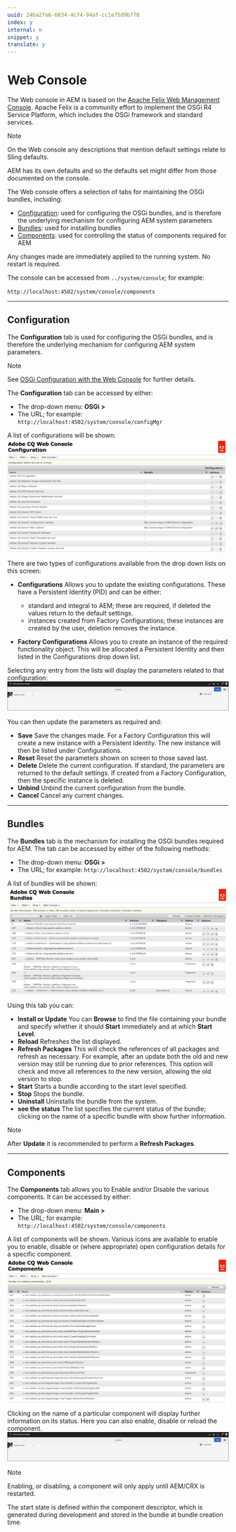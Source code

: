 ```yaml
---
uuid: 24ba2fe6-6034-4c74-94af-cc1e75d9b778
index: y
internal: n
snippet: y
translate: y
---
```


# Web Console

The Web console in AEM is based on the [Apache Felix Web Management Console](http://felix.apache.org/documentation/subprojects/apache-felix-web-console.html). Apache Felix is a community effort to implement the OSGi R4 Service Platform, which includes the OSGi framework and standard services.

>[!NOTE]
>
><p>On the Web console any descriptions that mention default settings relate to Sling defaults.</p> <p>AEM has its own defaults and so the defaults set might differ from those documented on the console.<br> </p>

The Web console offers a selection of tabs for maintaining the OSGi bundles, including:

* [Configuration](#Configuration): used for configuring the OSGi bundles, and is therefore the underlying mechanism for configuring AEM system parameters
* [Bundles](#Bundles): used for installing bundles
* [Components](#Components): used for controlling the status of components required for AEM

Any changes made are immediately applied to the running system. No restart is required.

The console can be accessed from `../system/console`; for example:

`http://localhost:4502/system/console/components`

---

## Configuration

The **Configuration** tab is used for configuring the OSGi bundles, and is therefore the underlying mechanism for configuring AEM system parameters.

>[!NOTE]
>
><p>See <a href="/content/help/en/experience-manager/6-4/sites/deploying/using/configuring-osgi.html#OSGiConfigurationwiththeWebConsole">OSGi Configuration with the Web Console</a> for further details.</p>

The **Configuration** tab can be accessed by either:

* The drop-down menu: **OSGi &gt;**
* The URL; for example: `http://localhost:4502/system/console/configMgr`

A list of configurations will be shown:
![](assets/screen_shot_2012-02-15at52308pm.png) 

There are two types of configurations available from the drop down lists on this screen:

* **Configurations** Allows you to update the existing configurations. These have a Persistent Identity (PID) and can be either:

    * standard and integral to AEM; these are required, if deleted the values return to the default settings.    
    * instances created from Factory Configurations; these instances are created by the user, deletion removes the instance.

* **Factory Configurations** Allows you to create an instance of the required functionality object. This will be allocated a Persistent Identity and then listed in the Configurations drop down list.

Selecting any entry from the lists will display the parameters related to that configuration:
![](assets/chlimage_1.png) 

You can then update the parameters as required and:

* **Save** Save the changes made. For a Factory Configuration this will create a new instance with a Persistent Identity. The new instance will then be listed under Configurations.
* **Reset** Reset the parameters shown on screen to those saved last.
* **Delete** Delete the current configuration. If standard, the parameters are returned to the default settings. If created from a Factory Configuration, then the specific instance is deleted.
* **Unbind** Unbind the current configuration from the bundle.
* **Cancel** Cancel any current changes.

---

## Bundles

The **Bundles** tab is the mechanism for installing the OSGi bundles required for AEM. The tab can be accessed by either of the following methods:

* The drop-down menu: **OSGi &gt;**
* The URL; for example: `http://localhost:4502/system/console/bundles`

A list of bundles will be shown:
![](assets/screen_shot_2012-02-15at44740pm.png) 

Using this tab you can:

* **Install or Update** You can **Browse** to find the file containing your bundle and specify whether it should **Start** immediately and at which **Start Level**.
* **Reload** Refreshes the list displayed.
* **Refresh Packages** This will check the references of all packages and refresh as necessary. For example, after an update both the old and new version may still be running due to prior references. This option will check and move all references to the new version, allowing the old version to stop.
* **Start** Starts a bundle according to the start level specified.
* **Stop** Stops the bundle.
* **Uninstall** Uninstalls the bundle from the system.
* **see the status** The list specifies the current status of the bundle; clicking on the name of a specific bundle with show further information.

>[!NOTE]
>
><p>After <b>Update</b> it is recommended to perform a <b>Refresh Packages</b>.</p>

---

## Components

The **Components** tab allows you to Enable and/or Disable the various components. It can be accessed by either:

* The drop-down menu: **Main &gt;**
* The URL; for example: `http://localhost:4502/system/console/components`

A list of components will be shown. Various icons are available to enable you to enable, disable or (where appropriate) open configuration details for a specific component. 
![](assets/screen_shot_2012-02-15at52144pm.png) 

Clicking on the name of a particular component will display further information on its status. Here you can also enable, disable or reload the component.
![](assets/chlimage_1.png) 
>[!NOTE]
>
><p>Enabling, or disabling, a component will only apply until AEM/CRX is restarted. </p> <p>The start state is defined within the component descriptor, which is generated during development and stored in the bundle at bundle creation time.</p> 

